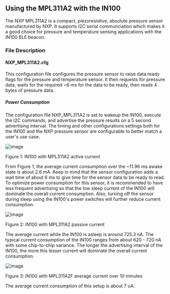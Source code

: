 ## Using the MPL311A2 with the IN100

The NXP MPL311A2 is a compact, piezoresistive, absolute pressure sensor manufactured by NXP. It supports I2C serial communciation which makes it a good choice for pressure and temperature sensing applications with the IN100 BLE beacon. 

### File Description

#### NXP_MPL311A2.cfg

This configuration file configures the pressure sensor to raise data ready flags for the pressure and temperature sensor. It then requests for pressure data, waits for the required ~6 ms for the data to be ready, then reads 4 bytes of pressure data. 

##### Power Consumption

The configuration file NXP_MPL311A2 is set to wakeup the IN100, execute the I2C commands, and advertise the pressure results on a 5 second advertising interval. The timing and other configurations settings both for the IN100 and the NXP pressure sensor are configurable to better match a user's use case.

![image](https://github.com/NanoBeacon/config-files/assets/108510134/636f7aa2-62a2-40b2-bcce-69598237df03)

Figure 1: IN100 with MPL311A2 active current

From Figure 1, the average current consumption over the ~11.96 ms awake state is about 2.6 mA. Keep in mind that the sensor configuration adds a wait time of about 6 ms to give time for the sensor data to be ready to read. To optimize power consumption for this sensor, it is recommended to have less frequent advertising so that the low sleep current of the IN100 will dominate the overall current consumption. Also, turning off the sensor during sleep using the IN100's power switches will further reduce current consumption.

![image](https://github.com/NanoBeacon/config-files/assets/108510134/43796311-17ca-4bcf-beb0-a9dd7103e519)

Figure 2: IN100 with MPL311A2 passive current

The average current while the IN100 is asleep is around 725.3 nA. The typical current consumption of the IN100 ranges from about 620 - 720 nA with some chip-to-chip variance. The longer the advertising interval of the IN100, the more this lesser current will dominate the overall current consumption.

![image](https://github.com/NanoBeacon/config-files/assets/108510134/7e3cdd28-4302-4504-93ef-c5f9c72be4c2)

Figure 3: IN100 with MPL311A2F average current over 10 minutes

The average current consumption of this setup is about 7 uA. 
